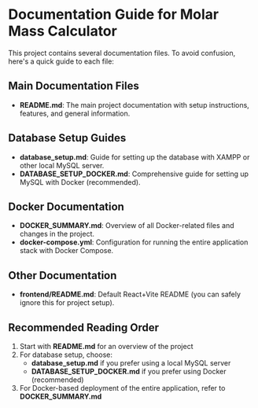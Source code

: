 # Documentation Guide for Molar Mass Calculator

This project contains several documentation files. To avoid confusion, here's a quick guide to each file:

## Main Documentation Files

- **README.md**: The main project documentation with setup instructions, features, and general information.

## Database Setup Guides

- **database_setup.md**: Guide for setting up the database with XAMPP or other local MySQL server.
- **DATABASE_SETUP_DOCKER.md**: Comprehensive guide for setting up MySQL with Docker (recommended).

## Docker Documentation

- **DOCKER_SUMMARY.md**: Overview of all Docker-related files and changes in the project.
- **docker-compose.yml**: Configuration for running the entire application stack with Docker Compose.

## Other Documentation

- **frontend/README.md**: Default React+Vite README (you can safely ignore this for project setup).

## Recommended Reading Order

1. Start with **README.md** for an overview of the project
2. For database setup, choose:
   - **database_setup.md** if you prefer using a local MySQL server
   - **DATABASE_SETUP_DOCKER.md** if you prefer using Docker (recommended)
3. For Docker-based deployment of the entire application, refer to **DOCKER_SUMMARY.md**

